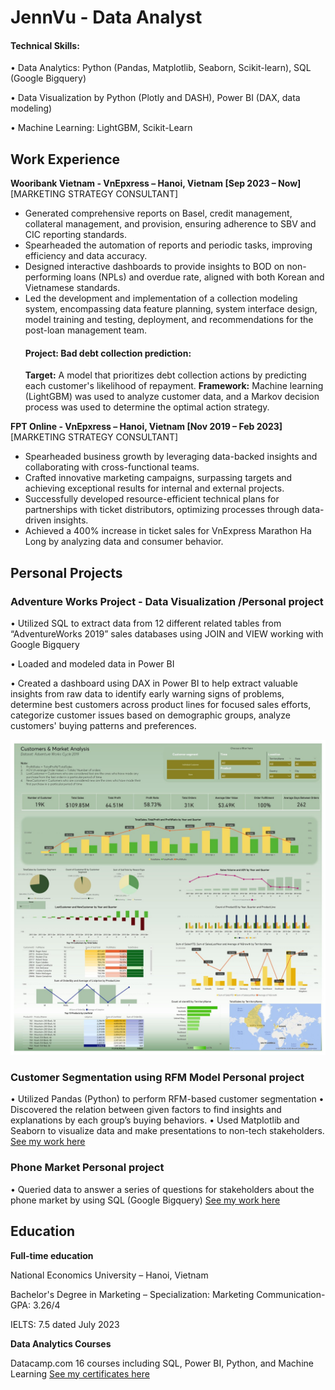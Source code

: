 # JennVu - Data Analyst

#### Technical Skills:

• Data Analytics: Python (Pandas, Matplotlib, Seaborn, Scikit-learn), SQL (Google Bigquery)

• Data Visualization by Python (Plotly and DASH), Power BI (DAX, data modeling)

• Machine Learning: LightGBM, Scikit-Learn

## Work Experience
**Wooribank Vietnam - VnEpxress – Hanoi, Vietnam [Sep 2023 – Now]**
[MARKETING STRATEGY CONSULTANT]
- Generated comprehensive reports on Basel, credit management, collateral management, and provision, ensuring adherence to SBV and CIC reporting standards.
- Spearheaded the automation of reports and periodic tasks, improving efficiency and data accuracy.
- Designed interactive dashboards to provide insights to BOD on non-performing loans (NPLs) and overdue rate, aligned with both Korean and Vietnamese standards.
- Led the development and implementation of a collection modeling system, encompassing data feature planning, system interface design, model training and testing, deployment, and recommendations for the post-loan management team.
  #### Project: Bad debt collection prediction:
  **Target:**
  A model that prioritizes debt collection actions by predicting each customer's likelihood of repayment.
  **Framework:**
  Machine learning (LightGBM) was used to analyze customer data, and a Markov decision process was used to determine the optimal action strategy.

**FPT Online - VnEpxress – Hanoi, Vietnam [Nov 2019 – Feb 2023]**
[MARKETING STRATEGY CONSULTANT]
- Spearheaded business growth by leveraging data-backed insights and collaborating with cross-functional teams.
- Crafted innovative marketing campaigns, surpassing targets and achieving exceptional results for internal and external projects.
- Successfully developed resource-efficient technical plans for partnerships with ticket distributors, optimizing processes through data-driven insights.
- Achieved a 400% increase in ticket sales for VnExpress Marathon Ha Long by analyzing data and consumer behavior.


## Personal Projects

### Adventure Works Project - Data Visualization /Personal project
• Utilized SQL to extract data from 12 different related tables from “AdventureWorks 2019” sales
databases using JOIN and VIEW working with Google Bigquery

• Loaded and modeled data in Power BI

• Created a dashboard using DAX in Power BI to help extract valuable insights from raw data to
identify early warning signs of problems, determine best customers across product lines for focused
sales efforts, categorize customer issues based on demographic groups, analyze customers' buying
patterns and preferences.

![Final Dashboard looks like this](assess/K14-+Vu+Ngoc+Huyen+-+Project+3.jpg)
### Customer Segmentation using RFM Model Personal project
• Utilized Pandas (Python) to perform RFM-based customer segmentation
• Discovered the relation between given factors to find insights and explanations by each group’s buying
behaviors.
• Used Matplotlib and Seaborn to visualize data and make presentations to non-tech stakeholders.
[See my work here](https://github.com/JennVu/Python.CustomerSegmentation/tree/main)
### Phone Market Personal project
• Queried data to answer a series of questions for stakeholders about the phone market by using SQL
(Google Bigquery)
[See my work here](https://console.cloud.google.com/bigquery?sq=886752833240:2b280ea73abe47ce9abc0bf9be5eb412&project=youtube-project-394302&ws=!1m4!1m3!8m2!1s886752833240!2s2b280ea73abe47ce9abc0bf9be5eb412)

## Education
**Full-time education**

National Economics University – Hanoi, Vietnam

Bachelor's Degree in Marketing – Specialization: Marketing Communication- GPA: 3.26/4

IELTS: 7.5 dated July 2023

**Data Analytics Courses**

Datacamp.com 16 courses including SQL, Power BI, Python, and Machine Learning
[See my certificates here](https://drive.google.com/drive/folders/1QnfDKsw97YlSYwgNIhzFUYm1eYda4s05)
